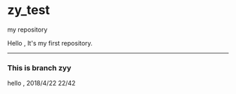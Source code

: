 # zy_test
my repository 

Hello , It's my first repository.

---
### This is branch zyy
hello , 2018/4/22 22/42
